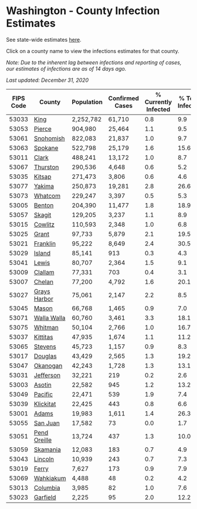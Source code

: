 # Washington - County Infection Estimates

See state-wide estimates [here](/infections/us-wa).

Click on a county name to view the infections estimates for that county.

*Note: Due to the inherent lag between infections and reporting of cases, our estimates of infections are as of 14 days ago.*

*Last updated: December 31, 2020*

|   FIPS Code |                       County |   Population |   Confirmed Cases |   % Currently Infected |   % Total Infected |
|-------------|------------------------------|--------------|-------------------|------------------------|--------------------|
|       53033 |                 [King](king) |    2,252,782 |            61,710 |                    0.8 |                9.9 |
|       53053 |             [Pierce](pierce) |      904,980 |            25,464 |                    1.1 |                9.5 |
|       53061 |       [Snohomish](snohomish) |      822,083 |            21,837 |                    1.0 |                9.7 |
|       53063 |           [Spokane](spokane) |      522,798 |            25,179 |                    1.6 |               15.6 |
|       53011 |               [Clark](clark) |      488,241 |            13,172 |                    1.0 |                8.7 |
|       53067 |         [Thurston](thurston) |      290,536 |             4,648 |                    0.6 |                5.2 |
|       53035 |             [Kitsap](kitsap) |      271,473 |             3,806 |                    0.6 |                4.6 |
|       53077 |             [Yakima](yakima) |      250,873 |            19,281 |                    2.8 |               26.6 |
|       53073 |           [Whatcom](whatcom) |      229,247 |             3,397 |                    0.5 |                5.3 |
|       53005 |             [Benton](benton) |      204,390 |            11,477 |                    1.8 |               18.9 |
|       53057 |             [Skagit](skagit) |      129,205 |             3,237 |                    1.1 |                8.9 |
|       53015 |           [Cowlitz](cowlitz) |      110,593 |             2,348 |                    1.0 |                6.8 |
|       53025 |               [Grant](grant) |       97,733 |             5,879 |                    2.1 |               19.5 |
|       53021 |         [Franklin](franklin) |       95,222 |             8,649 |                    2.4 |               30.5 |
|       53029 |             [Island](island) |       85,141 |               913 |                    0.3 |                4.3 |
|       53041 |               [Lewis](lewis) |       80,707 |             2,364 |                    1.5 |                9.1 |
|       53009 |           [Clallam](clallam) |       77,331 |               703 |                    0.4 |                3.1 |
|       53007 |             [Chelan](chelan) |       77,200 |             4,792 |                    1.6 |               20.1 |
|       53027 | [Grays Harbor](grays-harbor) |       75,061 |             2,147 |                    2.2 |                8.5 |
|       53045 |               [Mason](mason) |       66,768 |             1,465 |                    0.9 |                7.0 |
|       53071 |   [Walla Walla](walla-walla) |       60,760 |             3,461 |                    3.3 |               18.1 |
|       53075 |           [Whitman](whitman) |       50,104 |             2,766 |                    1.0 |               16.7 |
|       53037 |         [Kittitas](kittitas) |       47,935 |             1,674 |                    1.1 |               11.2 |
|       53065 |           [Stevens](stevens) |       45,723 |             1,157 |                    0.9 |                8.3 |
|       53017 |           [Douglas](douglas) |       43,429 |             2,565 |                    1.3 |               19.2 |
|       53047 |         [Okanogan](okanogan) |       42,243 |             1,728 |                    1.3 |               13.1 |
|       53031 |       [Jefferson](jefferson) |       32,221 |               219 |                    0.2 |                2.6 |
|       53003 |             [Asotin](asotin) |       22,582 |               945 |                    1.2 |               13.2 |
|       53049 |           [Pacific](pacific) |       22,471 |               539 |                    1.9 |                7.4 |
|       53039 |       [Klickitat](klickitat) |       22,425 |               443 |                    0.8 |                6.6 |
|       53001 |               [Adams](adams) |       19,983 |             1,611 |                    1.4 |               26.3 |
|       53055 |         [San Juan](san-juan) |       17,582 |                73 |                    0.0 |                1.7 |
|       53051 | [Pend Oreille](pend-oreille) |       13,724 |               437 |                    1.3 |               10.0 |
|       53059 |         [Skamania](skamania) |       12,083 |               183 |                    0.7 |                4.9 |
|       53043 |           [Lincoln](lincoln) |       10,939 |               243 |                    0.7 |                7.3 |
|       53019 |               [Ferry](ferry) |        7,627 |               173 |                    0.9 |                7.9 |
|       53069 |       [Wahkiakum](wahkiakum) |        4,488 |                48 |                    0.2 |                4.2 |
|       53013 |         [Columbia](columbia) |        3,985 |                82 |                    1.0 |                7.6 |
|       53023 |         [Garfield](garfield) |        2,225 |                95 |                    2.0 |               12.2 |